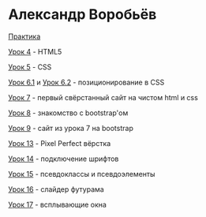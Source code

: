 # Александр Воробьёв 

[Практика](https://mindfocusingfella.github.io/project_X/)

[Урок 4](https://mindfocusingfella.github.io/lesson_4/) - HTML5

[Урок 5](https://mindfocusingfella.github.io/lesson_5/) - CSS

[Урок 6.1](https://mindfocusingfella.github.io/lesson_6_1/) и [Урок 6.2](https://mindfocusingfella.github.io/lesson_6_2/) - позиционирование в CSS

[Урок 7](https://mindfocusingfella.github.io/lesson_7/) - первый свёрстанный сайт на чистом html и css

[Урок 8](https://mindfocusingfella.github.io/lesson_8/) - знакомство с bootstrap'ом

[Урок 9](https://mindfocusingfella.github.io/lesson_9/) - сайт из урока 7 на bootstrap

[Урок 13](https://mindfocusingfella.github.io/lesson_13/) - Pixel Perfect вёрстка

[Урок 14](https://mindfocusingfella.github.io/lesson_14/) - подключение шрифтов

[Урок 15](https://mindfocusingfella.github.io/lesson_15/) - псевдоклассы и псевдоэлементы

[Урок 16](https://mindfocusingfella.github.io/lesson_16/) - слайдер футурама

[Урок 17](https://mindfocusingfella.github.io/lesson_17/) - всплывающие окна
